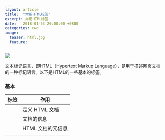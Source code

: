 ```yaml
---
layout: article
title:  "常用HTML标签"
excerpt: 常用HTML标签
date:   2018-01-03 20:00:00 +0800
categories: rwd
image: 
  teaser: html.jpg
  feature: 
---
```

<img src="https://chenie233.github.io/images/html.jpg">

文本标记语言，即HTML（Hypertext Markup Language），是用于描述网页文档的一种标记语言。以下是HTML的一些基本的标签。

### 基本

| 标签 | 作用
| --- |---
| <html> |  定义 HTML 文档
| <head> | 文档的信息
| <meta> |  HTML 文档的元信息
| <title> | 文档的标题
| <link>  | 文档与外部资源的关系
| <style> |   文档的样式信息
| <body> |  可见的页面内容
| <!> | 注释


### 文本

| <标签>      | 作用
| --- |---
| <h1> |  标题字大小（h1~h6）
| < b > | 粗体字
| <strong> |  粗体字(强调) 
| <i> | 斜体字
| <em>  | 斜体字(强调)
| <style> | 文档的样式信息
| <u> |  下划线
| <del> | 删除线(表示删除)